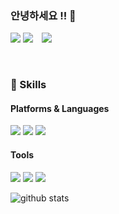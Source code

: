 ### 안녕하세요 !! 👋

<!--
**dongsik93/dongsik93** is a ✨ _special_ ✨ repository because its `README.md` (this file) appears on your GitHub profile.

Here are some ideas to get you started:

- 🔭 I’m currently working on ...
- 🌱 I’m currently learning ...
- 👯 I’m looking to collaborate on ...
- 🤔 I’m looking for help with ...
- 💬 Ask me about ...
- 📫 How to reach me: ...
- 😄 Pronouns: ...
- ⚡ Fun fact: ...
-->

<p>
    <a href="https://dongsik93.github.io" target="_blank"><img src="https://img.shields.io/badge/Blog-DD0B78?style=flat-square&logo=GitHub%20Sponsors&logoColor=white"/></a>
      <a href="mailto:ehdtlr9376@naver.com" target="_blank"><img src="https://img.shields.io/badge/ehdtlr9376@naver.com-00cc00?style=flat-square&logo=Naver&logoColor=white"/></a>
    <a href="https://instagram.com/dongsikkkkk2">
    <img 
        src="http://img.shields.io/badge/-Instagram-black?style=flat&logo=Instagram&link=https://instagram.com/alpox.dev/"
        style="height : auto; margin-left : 10px; margin-right : 10px;"/>
    </a>
    
</p>

</br>

### 💪 Skills
#### Platforms & Languages
<p>
  <img src="https://img.shields.io/badge/Android-3DDC84?style=flat-square&logo=Android&logoColor=white"/>
  <img src="https://img.shields.io/badge/Kotlin-0095D5?style=flat-square&logo=Kotlin&logoColor=white"/> 
  <img src="https://img.shields.io/badge/Python-3178C6?style=flat-square&logo=Python&logoColor=white"/>
</p>

#### Tools
<p>
  <img src="https://img.shields.io/badge/ReactiveX-B7178C?style=flat-square&logo=ReactiveX&logoColor=white"/>
  <img src="https://img.shields.io/badge/Firebase-FFCA28?style=flat-square&logo=Firebase&logoColor=black"/>
  <img src="https://img.shields.io/badge/Git-F05032?style=flat-square&logo=Git&logoColor=white"/>
</p>


![github stats](https://github-readme-stats.vercel.app/api?username=dongsik93&show_icons=true&theme=onedark)
